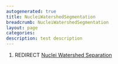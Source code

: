 ```yaml
---
autogenerated: true
title: NucleiWatershedSegmentation
breadcrumb: NucleiWatershedSegmentation
layout: page
categories: 
description: test description
---
```


1.  REDIRECT [Nuclei Watershed Separation](Nuclei_Watershed_Separation)
